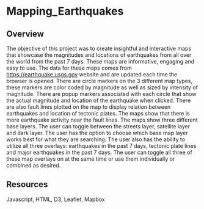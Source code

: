 # Mapping_Earthquakes
## Overview
The objective of this project was to create insightful and interactive maps that showcase the magnitudes and locations of earthquakes from all over the world from the past 7 days. These maps are informative, engaging and easy to use. The data for these maps comes from https://earthquake.usgs.gov website and are updated each time the browser is opened.  There are circle markers on the 3 different map types, these markers are color coded by magnitude as well as sized by intensity of magnitude. There are popup markers associated with each circle that show the actual magnitude and location of the earthquake when clicked. There are also fault lines plotted on the map to display relation between earthquakes and location of tectonic plates. The maps show that there is more earthquake activity near the fault lines. 
The maps show three different base layers. The user can toggle between the streets layer, satellite layer and dark layer. The user has the option to choose which base map layer works best for what they are searching. The user also has the ability to utilize all three overlays: earthquakes in the past 7 days, tectonic plate lines and major earthquakes in the past 7 days. The user can toggle all three of these map overlays on at the same time or use them individually or combined as desired. 

## Resources
Javascript, HTML, D3, Leaflet, Mapbox
